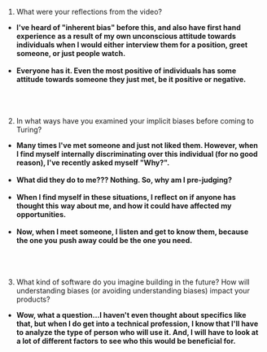 1. What were your reflections from the video?
* **I've heard of "inherent bias" before this, and also have first hand experience**
  **as a result of my own unconscious attitude towards individuals when I would either**
  **interview them for a position, greet someone, or just people watch.**
<br></br>
* **Everyone has it. Even the most positive of individuals has some attitude**
  **towards someone they just met, be it positive or negative.**
<br></br>
<br></br>
2. In what ways have you examined your implicit biases before coming to Turing?
* **Many times I've met someone and just not liked them. However, when I find myself**
  **internally discriminating over this individual (for no good reason), I've recently asked myself "Why?".**
<br></br>
* **What did they do to me??? Nothing. So, why am I pre-judging?**
<br></br>
* **When I find myself in these situations, I reflect on if anyone has thought this**
  **way about me, and how it could have affected my opportunities.**
<br></br>
* **Now, when I meet someone, I listen and get to know them, because the one you**
  **push away could be the one you need.**
<br></br>
<br></br>
3. What kind of software do you imagine building in the future? How will understanding biases (or avoiding understanding biases) impact your products?
* **Wow, what a question...I haven't even thought about specifics like that, but**
  **when I do get into a technical profession, I know that I'll have to analyze the type of**
  **person who will use it. And, I will have to look at a lot of different factors**
  **to see who this would be beneficial for.**
